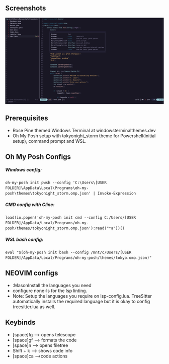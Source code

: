 ## Screenshots
![Screenshot of Neovim](https://github.com/aaronkoichi/nvim/blob/master/Images/main.png?raw=true)
## Prerequisites
 - Rose Pine themed Windows Terminal at windowsterminalthemes.dev 
 - Oh My Posh setup with tokyonight_storm theme for Powershell(initial setup), command prompt and WSL.

## Oh My Posh Configs 
##### Windows config:

 ` oh-my-posh init pwsh --config 'C:\Users\[USER FOLDER]\AppData\Local\Programs\oh-my-posh\themes\tokyonight_storm.omp.json' | Invoke-Expression `

##### CMD config with Cline:

`load(io.popen('oh-my-posh init cmd --config C:/Users/[USER FOLDER]/AppData/Local/Programs/oh-my-posh/themes/tokyonight_storm.omp.json'):read("*a"))()`

##### WSL bash config:

`eval "$(oh-my-posh init bash --config /mnt/c/Users/[USER FOLDER]/AppData/Local/Programs/oh-my-posh/themes/tokyo.omp.json)"`




## NEOVIM configs 


- :MasonInstall the languages you need
- configure none-ls for the lsp linting.
- Note: Setup the languages you require on lsp-config.lua. TreeSitter automatically installs the required language but it is okay to config treesitter.lua as well.
## Keybinds
- [space]fg --> opens telescope
- [space]gf --> formats the code
- [space]n --> opens filetree
- Shift + k --> shows code info
- [space]ca -->code actions

